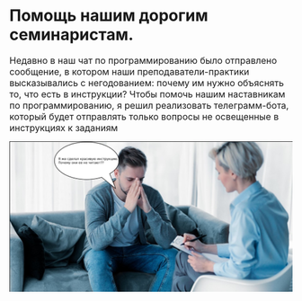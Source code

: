 # Помощь нашим дорогим семинаристам.

<font size="3"> Недавно в наш чат по программированию было отправлено сообщение, в котором наши преподаватели-практики высказывались с негодованием: почему им нужно объяснять то, что есть в инструкции? Чтобы помочь нашим наставникам по программированию, я решил реализовать телеграмм-бота, который будет отправлять только вопросы не освещенные в инструкциях к заданиям</font>

![alt text](why.jpg)
